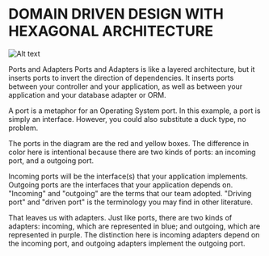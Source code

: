 # DOMAIN DRIVEN DESIGN WITH HEXAGONAL ARCHITECTURE

<img src="https://8thlight.com/blog/assets/posts/2021-05-18-a-color-coded-guide-to-ports-and-adapters/ports-and-adapters-906034dd0d7b95453b0426613281116f6cf9a371e6b82f2abb8d2eada800d8dd.svg" alt="Alt text" title="Optional title">

Ports and Adapters
Ports and Adapters is like a layered architecture, but it inserts ports to invert the direction of dependencies. It inserts ports between your controller and your application, as well as between your application and your database adapter or ORM.

A port is a metaphor for an Operating System port. In this example, a port is simply an interface. However, you could also substitute a duck type, no problem.

The ports in the diagram are the red and yellow boxes. The difference in color here is intentional because there are two kinds of ports: an incoming port, and a outgoing port.

Incoming ports will be the interface(s) that your application implements. Outgoing ports are the interfaces that your application depends on. "Incoming" and "outgoing" are the terms that our team adopted. "Driving port" and "driven port" is the terminology you may find in other literature.

That leaves us with adapters. Just like ports, there are two kinds of adapters: incoming, which are represented in blue; and outgoing, which are represented in purple. The distinction here is incoming adapters depend on the incoming port, and outgoing adapters implement the outgoing port.
